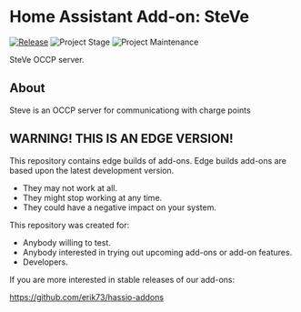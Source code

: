 # Home Assistant Add-on: SteVe

[![Release][release-shield]][release] ![Project Stage][project-stage-shield] ![Project Maintenance][maintenance-shield]

SteVe OCCP server.

## About

Steve is an OCCP server for communicationg with charge points

## WARNING! THIS IS AN EDGE VERSION!

This repository contains edge builds of add-ons.
Edge builds add-ons are based upon the latest development version.

- They may not work at all.
- They might stop working at any time.
- They could have a negative impact on your system.

This repository was created for:

- Anybody willing to test.
- Anybody interested in trying out upcoming add-ons or add-on features.
- Developers.

If you are more interested in stable releases of our add-ons:

<https://github.com/erik73/hassio-addons>

[maintenance-shield]: https://img.shields.io/maintenance/yes/2021.svg
[project-stage-shield]: https://img.shields.io/badge/project%20stage-experimental-yellow.svg
[release-shield]: https://img.shields.io/badge/version-0f9edc6-blue.svg
[release]: https://github.com/erik73/addon-steve/tree/0f9edc6